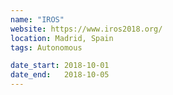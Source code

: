```yaml
---
name: "IROS"
website: https://www.iros2018.org/
location: Madrid, Spain
tags: Autonomous

date_start: 2018-10-01
date_end:   2018-10-05
---
```

